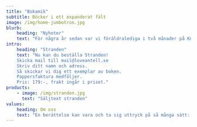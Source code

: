 ```yaml
---
title: "Bokamik"
subtitle: Böcker i ett expanderat fält
image: /img/home-jumbotron.jpg
blurb:
    heading: "Nyheter"
    text: "För några år sedan var vi föräldralediga i två månader på Kuba. Många dagar tillbringades på en vacker, rätt öde och samtidigt ganska nedskräpad strand. Då föddes idén till en barnbok. Sen gick åren och annat i livet kom emellan men förra året fick vi ett stipendium på Elin Wägners Lilla Björka i Småland och då tog vi tag i projektet på nytt. Det har nu resulterat i boken Stranden och en utställning under Bergveckan i Småland i 1- 11 juli 2022. Utställningen består av barnboken (eller allåldersboken) Stranden, illustrationer, ljusprojektion och keramik i Galleri Sörenskog – en fantastisk lada ett stenkast från Elin Wägners hem. Varmt välkomna dit!"
intro:
    heading: "Stranden"
    text: "Nu kan du beställa Stranden!
    Skicka mail till mail@loveantell.se
    Skriv ditt namn och adress.
    Så skickar vi dig ett exemplar av boken.
    Pappersfaktura medföljer.
    Pris: 179:-, frakt ingår i priset."
products:
    - image: /img/stranden.jpg
      text: "Säljtext stranden"
values:
    heading: Om oss
    text: "En berättelse kan vara och ta sig uttryck på så många sätt: i text, i bild, i ljud, i fysisk form som skulptur eller som ljusprojektioner. Stranden är vår första bok tryckt i 300 ex som vi ger ut helt på egen hand och på utställningen presenterar vi den i olika former som alla vidrör samma berättelse. Det handlar om våra och naturens avtryck, det som finns och funnits och det som kommer sen."
---
```


